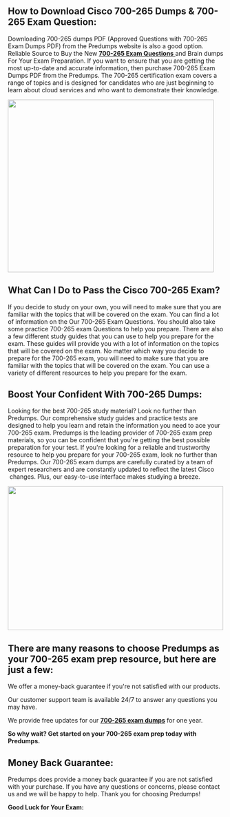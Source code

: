 <h2>How to Download Cisco 700-265 Dumps &amp; 700-265 Exam Question:</h2>
<p>Downloading 700-265 dumps PDF (Approved Questions with 700-265 Exam Dumps PDF) from the Predumps website is also a good option. Reliable Source to Buy the New <a href="https://predumps.com/dumps/700-265-pdf/"><strong>700-265 Exam Questions</strong> </a>and Brain dumps For Your Exam Preparation. If you want to ensure that you are getting the most up-to-date and accurate information, then purchase 700-265 Exam Dumps PDF from the Predumps. The 700-265 certification exam covers a range of topics and is designed for candidates who are just beginning to learn about cloud services and who want to demonstrate their knowledge.</p>
<p><img src="https://i.ibb.co/N7Dq9sM/predumps.png" alt="" width="478" height="401" /></p>
<h2>What Can I Do to Pass the Cisco 700-265 Exam?</h2>
<p>If you decide to study on your own, you will need to make sure that you are familiar with the topics that will be covered on the exam. You can find a lot of information on the Our 700-265 Exam Questions. You should also take some practice 700-265 exam Questions to help you prepare. There are also a few different study guides that you can use to help you prepare for the exam. These guides will provide you with a lot of information on the topics that will be covered on the exam. No matter which way you decide to prepare for the 700-265 exam, you will need to make sure that you are familiar with the topics that will be covered on the exam. You can use a variety of different resources to help you prepare for the exam.</p>
<h2>Boost Your Confident With 700-265 Dumps:</h2>
<p>Looking for the best 700-265 study material? Look no further than Predumps. Our comprehensive study guides and practice tests are designed to help you learn and retain the information you need to ace your 700-265 exam. Predumps is the leading provider of 700-265 exam prep materials, so you can be confident that you're getting the best possible preparation for your test. If you're looking for a reliable and trustworthy resource to help you prepare for your 700-265 exam, look no further than Predumps. Our 700-265 exam dumps are carefully curated by a team of expert researchers and are constantly updated to reflect the latest Cisco &nbsp;changes. Plus, our easy-to-use interface makes studying a breeze.</p>
<p><img src="https://i.ibb.co/YyMy9yb/Real-Exam-Dumps.png" alt="" width="500" height="334" /></p>
<h2>There are many reasons to choose Predumps as your 700-265 exam prep resource, but here are just a few:</h2>
<p>We offer a money-back guarantee if you're not satisfied with our products.</p>
<p>Our customer support team is available 24/7 to answer any questions you may have.</p>
<p>We provide free updates for our <strong><a href="https://predumps.com/dumps/700-265-pdf/">700-265 exam dumps</a></strong> for one year.</p>
<p><strong>So why wait? Get started on your 700-265 exam prep today with Predumps.</strong></p>
<h2>Money Back Guarantee:</h2>
<p>Predumps does provide a money back guarantee if you are not satisfied with your purchase. If you have any questions or concerns, please contact us and we will be happy to help. Thank you for choosing Predumps!</p>
<p><strong>Good Luck for Your Exam:</strong></p>

